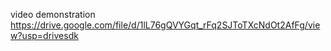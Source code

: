 video demonstration https://drive.google.com/file/d/1lL76gQVYGqt_rFq2SJToTXcNdOt2AfFg/view?usp=drivesdk
